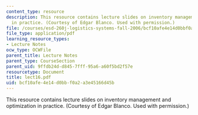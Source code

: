 ```yaml
---
content_type: resource
description: This resource contains lecture slides on inventory management and optimization
  in practice. (Courtesy of Edgar Blanco. Used with permission.)
file: /courses/esd-260j-logistics-systems-fall-2006/bcf10afe4e14d0bbf0a2a3e45166d45b_lect16.pdf
file_type: application/pdf
learning_resource_types:
- Lecture Notes
ocw_type: OCWFile
parent_title: Lecture Notes
parent_type: CourseSection
parent_uid: 9ffdb24d-d845-7fff-95a6-a60f5bd2f57e
resourcetype: Document
title: lect16.pdf
uid: bcf10afe-4e14-d0bb-f0a2-a3e45166d45b
---
```

This resource contains lecture slides on inventory management and optimization in practice. (Courtesy of Edgar Blanco. Used with permission.)

